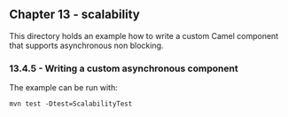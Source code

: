 Chapter 13 - scalability
------------------------

This directory holds an example how to write a custom Camel component that supports asynchronous non blocking.

### 13.4.5 - Writing a custom asynchronous component

The example can be run with:

    mvn test -Dtest=ScalabilityTest


